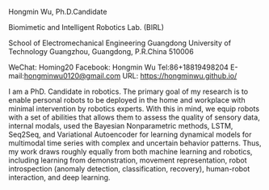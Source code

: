 Hongmin Wu, Ph.D.Candidate 

Biomimetic and Intelligent Robotics Lab. (BIRL) 

School of Electromechanical Engineering
Guangdong University of Technology
Guangzhou, Guangdong, P.R.China 510006

WeChat: Homing20
Facebook: Hongmin Wu
Tel:86+18819498204
E-mail:hongminwu0120@gmail.com
URL: https://hongminwu.github.io/​

I am a PhD. Candidate in robotics. 
The primary goal of my research is to enable personal robots to be 
deployed in the home and workplace with minimal intervention by robotics experts. 
With this in mind, we equip robots with a set of abilities that allows them to assess the quality of sensory data, 
internal modals, used the Bayesian Nonparametric methods, LSTM, Seq2Seq, and Variational Autoencoder for 
learning dynamical models for multimodal time series with complex and uncertain behavior patterns. 
Thus, my work draws roughly equally from both machine learning and robotics, including learning from demonstration, movement representation, robot introspection (anomaly detection, classification, recovery), human-robot interaction, and deep learning.
